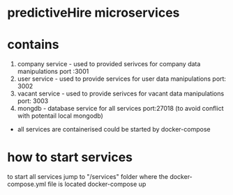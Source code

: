 # predictiveHire microservices

# contains 

1. company service - used to provided serivces for company data manipulations port :3001
2. user service  -  used to provide services for user data manipulations port: 3002
3. vacant service - used to provide serivces for vacant data manipulations port: 3003
4. mongdb - database service for all services port:27018 (to avoid  conflict with potentail local mongodb)

* all services are containerised could be started by docker-compose 

# how to start services
 to start all services 
 jump to "/services" folder where the docker-compose.yml file is located
 docker-compose up 
